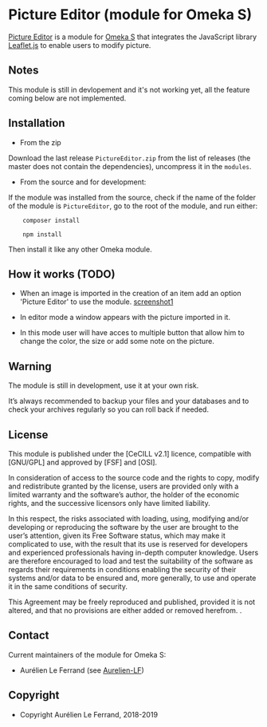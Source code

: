 Picture Editor (module for Omeka S)
================================


[Picture Editor] is a module for [Omeka S] that integrates the JavaScript library [Leaflet.js]
to enable users to modify picture.


Notes
-----

This module is still in devlopement and it's not working yet, all the feature coming below are not implemented.


Installation
------------


* From the zip

Download the last release `PictureEditor.zip` from the list of releases (the
master does not contain the dependencies), uncompress it in the `modules`.

* From the source and for development:

If the module was installed from the source, check if the name of the folder of
the module is `PictureEditor`, go to the root of the module, and run either:

```
    composer install
```

```
    npm install
```

Then install it like any other Omeka module.


How it works (TODO) 
-----------

- When an image is imported in the creation of an item add an option 'Picture Editor' to use the module.
[screenshot1]

- In editor mode a window appears with the picture imported in it.

- In this mode user will have acces to multiple button that allow him to change the color, the size or add some note on the picture.



Warning
-------

The module is still in development, use it at your own risk.

It’s always recommended to backup your files and your databases and to check
your archives regularly so you can roll back if needed.



License
-------

This module is published under the [CeCILL v2.1] licence, compatible with
[GNU/GPL] and approved by [FSF] and [OSI].

In consideration of access to the source code and the rights to copy, modify and
redistribute granted by the license, users are provided only with a limited
warranty and the software’s author, the holder of the economic rights, and the
successive licensors only have limited liability.

In this respect, the risks associated with loading, using, modifying and/or
developing or reproducing the software by the user are brought to the user’s
attention, given its Free Software status, which may make it complicated to use,
with the result that its use is reserved for developers and experienced
professionals having in-depth computer knowledge. Users are therefore encouraged
to load and test the suitability of the software as regards their requirements
in conditions enabling the security of their systems and/or data to be ensured
and, more generally, to use and operate it in the same conditions of security.

This Agreement may be freely reproduced and published, provided it is not
altered, and that no provisions are either added or removed herefrom.
.


Contact
-------

Current maintainers of the module for Omeka S:
* Aurélien Le Ferrand (see [Aurelien-LF])


Copyright
---------

* Copyright Aurélien Le Ferrand, 2018-2019

[screenshot1]: https://github.com/Dnareffel/Omeka-S-module-PictureEditor/blob/master/img/step1.png

[leaflet.js]: https://leafletjs.com/reference-1.3.4.html

[Omeka S]: https://omeka.org/s

[Picture Editor]: https://github.com/Dnareffel/Omeka-S-module-PictureEditor

[Omeka Classic]: https://omeka.org

[Aurelien-LF]: https://github.com/Dnareffel "Aurélien Le Ferrand"


